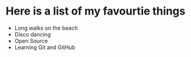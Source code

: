 # Here is a list of my favourtie things
- Long walks on the beach
- Disco dancing
- Open Source
- Learning Git and GitHub

